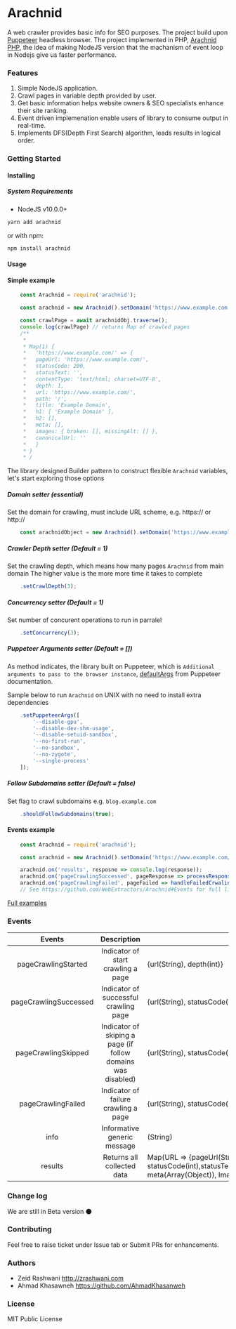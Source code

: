 # Arachnid

A web crawler provides basic info for SEO purposes. 
The project build upon [Puppeteer](https://pptr.dev/) headless browser. 
The project implemented in PHP, [Arachnid PHP](https://github.com/zrashwani/arachnid), the idea of making NodeJS version that the machanism of event loop in Nodejs give us faster performance. 

### Features
1. Simple NodeJS application.
2. Crawl pages in variable depth provided by user.
3. Get basic information helps website owners & SEO specialists enhance their site ranking. 
4. Event driven implemenation enable users of library to consume output in real-time.
5. Implements DFS(Depth First Search) algorithm, leads results in logical order. 

### Getting Started 

#### Installing 

##### System Requirements
* NodeJS v10.0.0+

```sh
yarn add arachnid
```
or with npm:
```sh
npm install arachnid
```

#### Usage 

#### Simple example
```js
    const Arachnid = require('arachnid');

    const arachnid = new Arachnid().setDomain('https://www.example.com');

    const crawlPage = await arachnidObj.traverse();
    console.log(crawlPage) // returns Map of crawled pages
    /**
     * 
     * Map(1) {
     *   'https://www.example.com/' => {
     *   pageUrl: 'https://www.example.com/',
     *   statusCode: 200,
     *   statusText: '',
     *   contentType: 'text/html; charset=UTF-8',
     *   depth: 1,
     *   url: 'https://www.example.com/',
     *   path: '/',
     *   title: 'Example Domain',
     *   h1: [ 'Example Domain' ],
     *   h2: [],
     *   meta: [],
     *   images: { broken: [], missingAlt: [] },
     *   canonicalUrl: ''
     *   }
     * }
     * /
```

The library designed Builder pattern to construct flexible `Arachnid` variables, let's start exploring those options 
##### Domain setter (essential)
Set the domain for crawling, must include URL scheme, e.g. https:// or http://
```js
    const arachnidObject = new Arachnid().setDomain('https://www.example.com');
```

##### Crawler Depth setter (Default = 1)
Set the crawling depth, which means how many pages `Arachnid` from main domain 
The higher value is the more more time it takes to complete
```js
    .setCrawlDepth(3);
```

##### Concurrency setter (Default = 1)
Set number of concurent operations to run in parralel
```js
    .setConcurrency(3);
```

##### Puppeteer Arguments setter (Default = [])
As method indicates, the library built on Puppeteer, which is `Additional arguments to pass to the browser instance`, [defaultArgs](https://github.com/puppeteer/puppeteer/blob/main/docs/api.md#puppeteerdefaultargsoptions) from Puppeteer documentation.

Sample below to run `Arachnid` on UNIX with no need to install extra dependencies
```js
    .setPuppeteerArgs([
        '--disable-gpu',
        '--disable-dev-shm-usage',
        '--disable-setuid-sandbox',
        '--no-first-run',
        '--no-sandbox',
        '--no-zygote',
        '--single-process'
    ]);
```

##### Follow Subdomains setter (Default = false)
Set flag to crawl subdomains e.g. `blog.example.com`
```js
    .shouldFollowSubdomains(true);
```

#### Events example
```js
    const Arachnid = require('arachnid');

    const arachnid = new Arachnid().setDomain('https://www.example.com/').setConcurrency(5).setCrawlDepth(2);

    arachnid.on('results', resposne => console.log(response));
    arachnid.on('pageCrawlingSuccessed', pageResponse => processResponsePerPage(pageResponse));
    arachnid.on('pageCrawlingFailed', pageFailed => handleFailedCrwaling(pageFailed));
    // See https://github.com/WebExtractors/Arachnid#Events for full list of events emitted
```

[Full examples](https://github.com/WebExtractors/Arachnid/tree/master/examples)

### Events
|         Events        	|                    Description            	                |           Response            	|
|:---------------------:	|:---------------------------------------------------------:    |-------------------------------	|
|  pageCrawlingStarted  	|            Indicator of start crawling a page 	            |{url(String), depth(int)}   	    |
| pageCrawlingSuccessed 	|           Indicator of successful crawling page               |{url(String), statusCode(int)} 	|
|  pageCrawlingSkipped 	    | Indicator of skiping a page (if follow domains was disabled)	|{url(String), statusCode(int)} 	|
|   pageCrawlingFailed  	|            Indicator of failure crawling a page 	            |{url(String), statusCode(int)} 	|
|          info          	|             Informative generic message  	                    |(String)               	        |
|         results           |             Returns all collected data  	                    |Map(URL => {pageUrl(String), statusCode(int),statusText(String),contentType(String),depth(int),url(String),path(String),title(String),h1(Array(String)),h2(Array(String)), meta(Array(Object)), Images(Objecta):{broken(Array(String),missingAlt(Array(String))),canonicalUrl(String)}})             |


### Change log
We are still in Beta version :new_moon:

### Contributing 
Feel free to raise ticket under Issue tab or Submit PRs for enhancements. 

### Authors 
* Zeid Rashwani <http://zrashwani.com>
* Ahmad Khasawneh <https://github.com/AhmadKhasanweh>

### License
MIT Public License 

